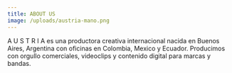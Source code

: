 ```yaml
---
title: ABOUT US
image: /uploads/austria-mano.png
---
```


A U S T R I A es una productora creativa internacional nacida en Buenos Aires, Argentina con oficinas en Colombia, Mexico y Ecuador. Producimos con orgullo comerciales, videoclips y contenido digital para marcas y bandas.
